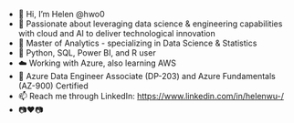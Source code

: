 - 👋 Hi, I’m Helen @hwo0
- 👀 Passionate about leveraging data science & engineering capabilities with cloud and AI to deliver technological innovation 
- 🌱 Master of Analytics - specializing in Data Science & Statistics
- 💞️ Python, SQL, Power BI, and R user
- ☁️ Working with Azure, also learning AWS 
- 📝 Azure Data Engineer Associate (DP-203) and Azure Fundamentals (AZ-900) Certified
- 📫 Reach me through LinkedIn: https://www.linkedin.com/in/helenwu-/
- 📷❤️️📷 
<!---
hwo0/hwo0 is a ✨ special ✨ repository because its `README.md` (this file) appears on your GitHub profile.
You can click the Preview link to take a look at your changes.
--->
